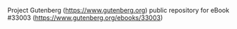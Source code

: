 Project Gutenberg (https://www.gutenberg.org) public repository for eBook #33003 (https://www.gutenberg.org/ebooks/33003)
